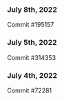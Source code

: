 ### July 8th, 2022

Commit #195157

### July 5th, 2022

Commit #314353


### July 4th, 2022

Commit #72281
